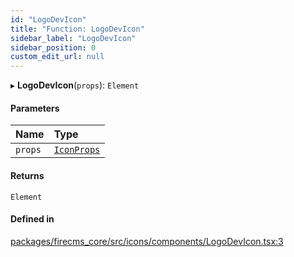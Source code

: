 ```yaml
---
id: "LogoDevIcon"
title: "Function: LogoDevIcon"
sidebar_label: "LogoDevIcon"
sidebar_position: 0
custom_edit_url: null
---
```


▸ **LogoDevIcon**(`props`): `Element`

#### Parameters

| Name | Type |
| :------ | :------ |
| `props` | [`IconProps`](../types/IconProps.md) |

#### Returns

`Element`

#### Defined in

[packages/firecms_core/src/icons/components/LogoDevIcon.tsx:3](https://github.com/FireCMSco/firecms/blob/d45f3739/packages/firecms_core/src/icons/components/LogoDevIcon.tsx#L3)
